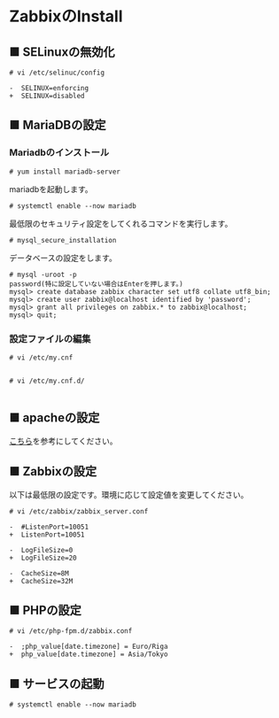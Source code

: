 # ZabbixのInstall
## ■ SELinuxの無効化
```
# vi /etc/selinuc/config
```
```
-  SELINUX=enforcing
+  SELINUX=disabled
```
## ■ MariaDBの設定
### Mariadbのインストール
```
# yum install mariadb-server
```
mariadbを起動します。
```
# systemctl enable --now mariadb
```
最低限のセキュリティ設定をしてくれるコマンドを実行します。
```
# mysql_secure_installation
```
データベースの設定をします。
```
# mysql -uroot -p
password(特に設定していない場合はEnterを押します。)
mysql> create database zabbix character set utf8 collate utf8_bin;
mysql> create user zabbix@localhost identified by 'password';
mysql> grant all privileges on zabbix.* to zabbix@localhost;
mysql> quit;
```
### 設定ファイルの編集
```
# vi /etc/my.cnf
```
```
```
```
# vi /etc/my.cnf.d/
```
```
```
## ■ apacheの設定
[こちら](https://github.com/thetaru/memorandum/tree/master/OS/Linux/CentOS8/apache)を参考にしてください。
## ■ Zabbixの設定
以下は最低限の設定です。環境に応じて設定値を変更してください。
```
# vi /etc/zabbix/zabbix_server.conf
```
```
-  #ListenPort=10051
+  ListenPort=10051

-  LogFileSize=0
+  LogFileSize=20

-  CacheSize=8M
+  CacheSize=32M
```
## ■ PHPの設定
```
# vi /etc/php-fpm.d/zabbix.conf
```
```
-  ;php_value[date.timezone] = Euro/Riga
+  php_value[date.timezone] = Asia/Tokyo
```
## ■ サービスの起動
```
# systemctl enable --now mariadb
```
